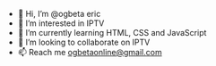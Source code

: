 - 👋 Hi, I’m @ogbeta eric
- 👀 I’m interested in IPTV
- 🌱 I’m currently learning HTML, CSS and JavaScript
- 💞️ I’m looking to collaborate on IPTV
- 📫 Reach me ogbetaonline@gmail.com

<!---
ogbetaeric/ogbetaeric is a ✨ special ✨ repository because its `README.md` (this file) appears on your GitHub profile.
You can click the Preview link to take a look at your changes.
--->
